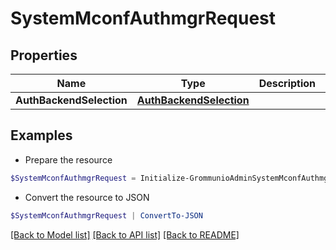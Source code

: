 # SystemMconfAuthmgrRequest
## Properties

Name | Type | Description | Notes
------------ | ------------- | ------------- | -------------
**AuthBackendSelection** | [**AuthBackendSelection**](AuthBackendSelection.md) |  | [optional] 

## Examples

- Prepare the resource
```powershell
$SystemMconfAuthmgrRequest = Initialize-GrommunioAdminSystemMconfAuthmgrRequest  -AuthBackendSelection null
```

- Convert the resource to JSON
```powershell
$SystemMconfAuthmgrRequest | ConvertTo-JSON
```

[[Back to Model list]](../README.md#documentation-for-models) [[Back to API list]](../README.md#documentation-for-api-endpoints) [[Back to README]](../README.md)

